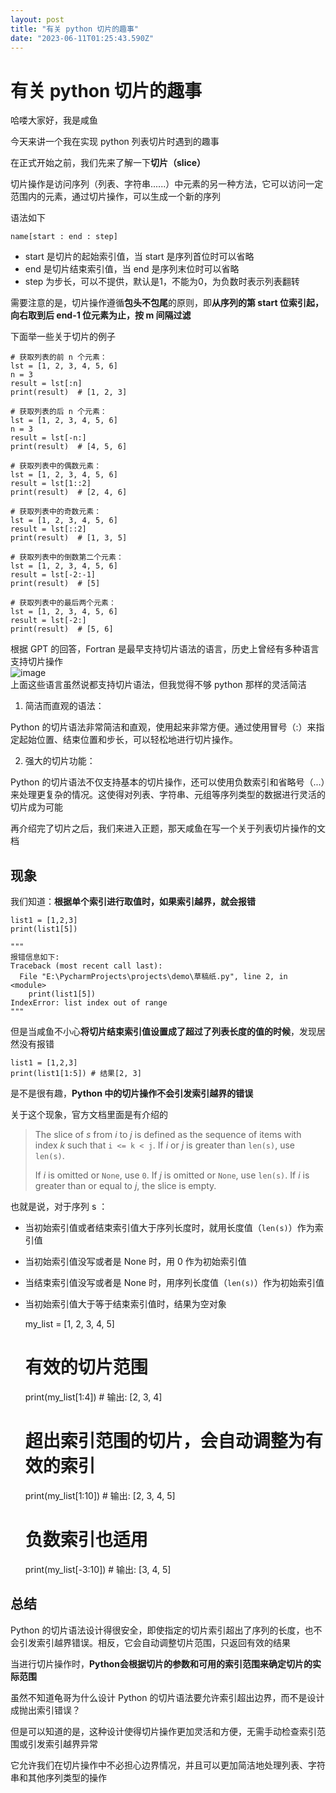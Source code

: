 ```yaml
---
layout: post
title: "有关 python 切片的趣事"
date: "2023-06-11T01:25:43.590Z"
---
```

有关 python 切片的趣事
===============

哈喽大家好，我是咸鱼

今天来讲一个我在实现 python 列表切片时遇到的趣事

在正式开始之前，我们先来了解一下**切片（slice）**

切片操作是访问序列（列表、字符串......）中元素的另一种方法，它可以访问一定范围内的元素，通过切片操作，可以生成一个新的序列

语法如下

    name[start : end : step]
    

*   start 是切片的起始索引值，当 start 是序列首位时可以省略
*   end 是切片结束索引值，当 end 是序列末位时可以省略
*   step 为步长，可以不提供，默认是1，不能为0，为负数时表示列表翻转

需要注意的是，切片操作遵循**包头不包尾**的原则，即**从序列的第 start 位索引起，向右取到后 end-1 位元素为止，按 m 间隔过滤**

下面举一些关于切片的例子

    # 获取列表的前 n 个元素：
    lst = [1, 2, 3, 4, 5, 6]
    n = 3
    result = lst[:n]
    print(result)  # [1, 2, 3]
    
    # 获取列表的后 n 个元素：
    lst = [1, 2, 3, 4, 5, 6]
    n = 3
    result = lst[-n:]
    print(result)  # [4, 5, 6]
    
    # 获取列表中的偶数元素：
    lst = [1, 2, 3, 4, 5, 6]
    result = lst[1::2]
    print(result)  # [2, 4, 6]
    
    # 获取列表中的奇数元素：
    lst = [1, 2, 3, 4, 5, 6]
    result = lst[::2]
    print(result)  # [1, 3, 5]
    
    # 获取列表中的倒数第二个元素：
    lst = [1, 2, 3, 4, 5, 6]
    result = lst[-2:-1]
    print(result)  # [5]
    
    # 获取列表中的最后两个元素：
    lst = [1, 2, 3, 4, 5, 6]
    result = lst[-2:]
    print(result)  # [5, 6]
    

根据 GPT 的回答，Fortran 是最早支持切片语法的语言，历史上曾经有多种语言支持切片操作  
![image](https://img2023.cnblogs.com/blog/2958925/202306/2958925-20230610090937405-909192543.png)  
上面这些语言虽然说都支持切片语法，但我觉得不够 python 那样的灵活简洁

1.  简洁而直观的语法：

Python 的切片语法非常简洁和直观，使用起来非常方便。通过使用冒号（:）来指定起始位置、结束位置和步长，可以轻松地进行切片操作。

2.  强大的切片功能：

Python 的切片语法不仅支持基本的切片操作，还可以使用负数索引和省略号（...）来处理更复杂的情况。这使得对列表、字符串、元组等序列类型的数据进行灵活的切片成为可能

再介绍完了切片之后，我们来进入正题，那天咸鱼在写一个关于列表切片操作的文档

现象
--

我们知道：**根据单个索引进行取值时，如果索引越界，就会报错**

    list1 = [1,2,3]
    print(list1[5])
    
    """
    报错信息如下:
    Traceback (most recent call last):
      File "E:\PycharmProjects\projects\demo\草稿纸.py", line 2, in <module>
        print(list1[5])
    IndexError: list index out of range
    """
    

但是当咸鱼不小心**将切片结束索引值设置成了超过了列表长度的值的时候**，发现居然没有报错

    list1 = [1,2,3]
    print(list1[1:5]) # 结果[2, 3]
    

是不是很有趣，**Python 中的切片操作不会引发索引越界的错误**

关于这个现象，官方文档里面是有介绍的

> The slice of _s_ from _i_ to _j_ is defined as the sequence of items with index _k_ such that `i <= k < j`. If _i_ or _j_ is greater than `len(s)`, use `len(s)`.
> 
> If _i_ is omitted or `None`, use `0`. If _j_ is omitted or `None`, use `len(s)`. If _i_ is greater than or equal to _j_, the slice is empty.

也就是说，对于序列 s ：

*   当初始索引值或者结束索引值大于序列长度时，就用长度值（`len(s)`）作为索引值
*   当初始索引值没写或者是 None 时，用 0 作为初始索引值
*   当结束索引值没写或者是 None 时，用序列长度值（`len(s)`）作为初始索引值
*   当初始索引值大于等于结束索引值时，结果为空对象

    my_list = [1, 2, 3, 4, 5]
    
    # 有效的切片范围
    print(my_list[1:4])  # 输出: [2, 3, 4]
    
    # 超出索引范围的切片，会自动调整为有效的索引
    print(my_list[1:10])  # 输出: [2, 3, 4, 5]
    
    # 负数索引也适用
    print(my_list[-3:10])  # 输出: [3, 4, 5]
    

**总结**
------

Python 的切片语法设计得很安全，即使指定的切片索引超出了序列的长度，也不会引发索引越界错误。相反，它会自动调整切片范围，只返回有效的结果

当进行切片操作时，**Python会根据切片的参数和可用的索引范围来确定切片的实际范围**

虽然不知道龟哥为什么设计 Python 的切片语法要允许索引超出边界，而不是设计成抛出索引错误？

但是可以知道的是，这种设计使得切片操作更加灵活和方便，无需手动检查索引范围或引发索引越界异常

它允许我们在切片操作中不必担心边界情况，并且可以更加简洁地处理列表、字符串和其他序列类型的操作